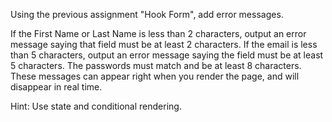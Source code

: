 Using the previous assignment "Hook Form", add error messages.

If the First Name or Last Name is less than 2 characters, output an error message saying that field must be at least 2 characters.
If the email is less than 5 characters, output an error message saying the field must be at least 5 characters.
The passwords must match and be at least 8 characters.
These messages can appear right when you render the page, and will disappear in real time.

Hint: Use state and conditional rendering.